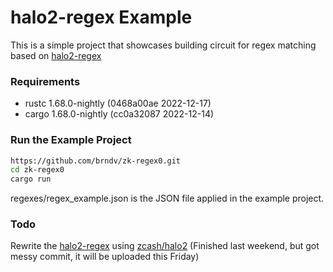 # halo2-regex Example

This is a simple project that showcases building circuit for regex matching based on [halo2-regex](https://github.com/zkemail/halo2-regex)

### Requirements

- rustc 1.68.0-nightly (0468a00ae 2022-12-17)
- cargo 1.68.0-nightly (cc0a32087 2022-12-14)

### Run the Example Project

```bash
https://github.com/brndv/zk-regex0.git
cd zk-regex0
cargo run
```

regexes/regex_example.json is the JSON file applied in the example project.

### Todo

Rewrite the [halo2-regex](https://github.com/zkemail/halo2-regex) using [zcash/halo2](https://github.com/zcash/halo2) (Finished last weekend, but got messy commit, it will be uploaded this Friday)
